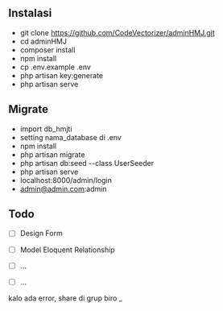 ## Instalasi
- git clone https://github.com/CodeVectorizer/adminHMJ.git
- cd adminHMJ
- composer install
- npm install
- cp .env.example .env
- php artisan key:generate
- php artisan serve


## Migrate
- import db_hmjti
- setting nama_database di .env
- npm install 
- php artisan migrate
- php artisan db:seed --class UserSeeder
- php artisan serve
- localhost:8000/admin/login
- admin@admin.com:admin


## Todo
- [ ] Design Form
- [ ] Model Eloquent Relationship
- [ ] ...
- [ ] ...



kalo ada error, share di grup biro _
